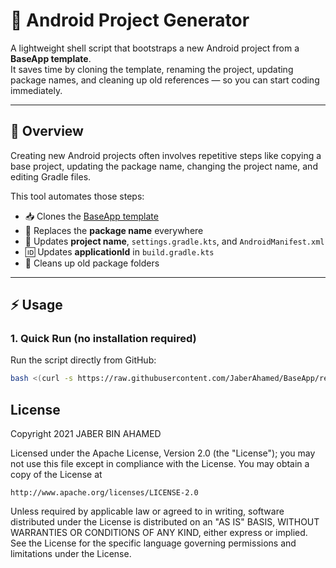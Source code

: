 # 🚀 Android Project Generator

A lightweight shell script that bootstraps a new Android project from a **BaseApp template**.  
It saves time by cloning the template, renaming the project, updating package names, and cleaning up old references — so you can start coding immediately.  

---

## 📖 Overview

Creating new Android projects often involves repetitive steps like copying a base project, updating the package name, changing the project name, and editing Gradle files.  

This tool automates those steps:  

- 📥 Clones the [BaseApp template](https://github.com/JaberAhamed/BaseApp)  
- 🔄 Replaces the **package name** everywhere  
- 📝 Updates **project name**, `settings.gradle.kts`, and `AndroidManifest.xml`  
- 🆔 Updates **applicationId** in `build.gradle.kts`  
- 🧹 Cleans up old package folders  

---

## ⚡ Usage

### 1. Quick Run (no installation required)

Run the script directly from GitHub:

```bash
bash <(curl -s https://raw.githubusercontent.com/JaberAhamed/BaseApp/refs/heads/main/createNewProject.sh)
```

## License

Copyright 2021 JABER BIN AHAMED

Licensed under the Apache License, Version 2.0 (the "License");
you may not use this file except in compliance with the License.
You may obtain a copy of the License at

    http://www.apache.org/licenses/LICENSE-2.0

Unless required by applicable law or agreed to in writing, software
distributed under the License is distributed on an "AS IS" BASIS,
WITHOUT WARRANTIES OR CONDITIONS OF ANY KIND, either express or implied.
See the License for the specific language governing permissions and
limitations under the License.
```
